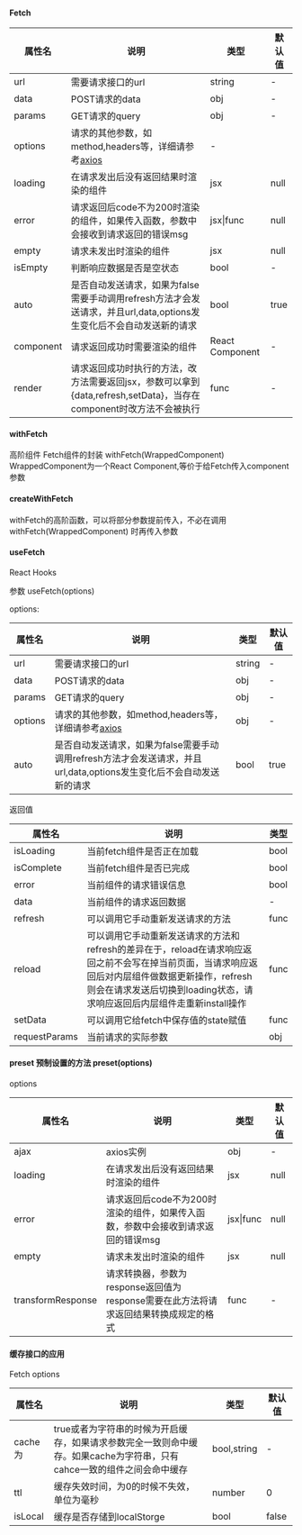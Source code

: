 #### Fetch

| 属性名       | 说明                                                                         | 类型           | 默认值  |
|-----------|----------------------------------------------------------------------------|--------------|------|
| url       | 需要请求接口的url                                                                 | string       | -    |
| data      | POST请求的data                                                                | obj          | -    |
| params    | GET请求的query                                                                |obj|-|
| options   | 请求的其他参数，如method,headers等，详细请参考[axios](https://github.com/axios/axios)      | -            |
| loading   | 在请求发出后没有返回结果时渲染的组件                                                         | jsx          | null |
| error     | 请求返回后code不为200时渲染的组件，如果传入函数，参数中会接收到请求返回的错误msg                              | jsx&#124;func | null |
| empty     | 请求未发出时渲染的组件                                                                | jsx          | null |
| isEmpty   | 判断响应数据是否是空状态                                                               | bool         | -    |
| auto      | 是否自动发送请求，如果为false需要手动调用refresh方法才会发送请求，并且url,data,options发生变化后不会自动发送新的请求   | bool         | true |
| component | 请求返回成功时需要渲染的组件                                                             | React Component | -    |
| render    | 请求返回成功时执行的方法，改方法需要返回jsx，参数可以拿到{data,refresh,setData}，当存在component时改方法不会被执行 | func         | -    |

#### withFetch

高阶组件 Fetch组件的封装 withFetch(WrappedComponent) WrappedComponent为一个React Component,等价于给Fetch传入component参数

#### createWithFetch

withFetch的高阶函数，可以将部分参数提前传入，不必在调用withFetch(WrappedComponent) 时再传入参数

#### useFetch

React Hooks

参数 useFetch(options)

options:

|属性名|说明| 类型     |默认值|
|  ---  | ---  |--------| --- |
|url|需要请求接口的url| string |- |
|data|POST请求的data| obj    | - |
| params    | GET请求的query                                                               | obj    |-|
|options|请求的其他参数，如method,headers等，详细请参考[axios](https://github.com/axios/axios)| obj    | - |
|auto|是否自动发送请求，如果为false需要手动调用refresh方法才会发送请求，并且url,data,options发生变化后不会自动发送新的请求| bool   |true|

返回值

| 属性名        | 说明                                                                                                                              |类型|
|------------|---------------------------------------------------------------------------------------------------------------------------------| --- |
| isLoading  | 当前fetch组件是否正在加载                                                                                                                 |bool|
| isComplete | 当前fetch组件是否已完成                                                                                                                  |bool|
| error      | 当前组件的请求错误信息                                                                                                                     |bool|
| data       | 当前组件的请求返回数据                                                                                                                     |-|
| refresh    | 可以调用它手动重新发送请求的方法                                                                                                                |func|
| reload     | 可以调用它手动重新发送请求的方法和refresh的差异在于，reload在请求响应返回之前不会写在掉当前页面，当请求响应返回后对内层组件做数据更新操作，refresh则会在请求发送后切换到loading状态，请求响应返回后内层组件走重新install操作 |func|
| setData    | 可以调用它给fetch中保存值的state赋值                                                                                                         |func|
|requestParams| 当前请求的实际参数                                                                                                                       |obj|-|

#### preset 预制设置的方法 preset(options)

options

|属性名|说明|类型|默认值|
|  ---  | ---  | --- | --- |
|ajax|axios实例|obj|-|
|loading|在请求发出后没有返回结果时渲染的组件|jsx|null|
|error|请求返回后code不为200时渲染的组件，如果传入函数，参数中会接收到请求返回的错误msg|jsx&#124;func|null|
|empty|请求未发出时渲染的组件|jsx|null|
|transformResponse|请求转换器，参数为response返回值为response需要在此方法将请求返回结果转换成规定的格式|func|-|

#### 缓存接口的应用

Fetch options

| 属性名     | 说明                                                                | 类型          | 默认值 |
|---------|-------------------------------------------------------------------|-------------|-----|
| cache为  | true或者为字符串的时候为开启缓存，如果请求参数完全一致则命中缓存。如果cache为字符串，只有cahce一致的组件之间会命中缓存 | bool,string | -   |
| ttl     | 缓存失效时间，为0的时候不失效，单位为毫秒                                             | number      | 0   |
| isLocal | 缓存是否存储到localStorge                                                |bool|false|
